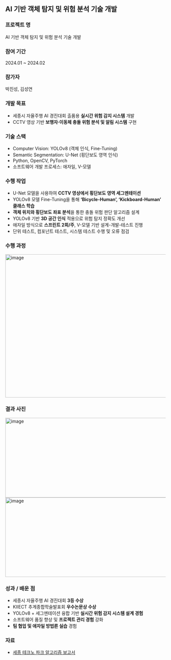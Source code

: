 ##  AI 기반 객체 탐지 및 위험 분석 기술 개발  

### 프로젝트 명  
AI 기반 객체 탐지 및 위험 분석 기술 개발  

### 참여 기간  
2024.01 ~ 2024.02 

### 참가자  
박진성, 김성연 

### 개발 목표  
- 세종시 자율주행 AI 경진대회 출품용 **실시간 위험 감지 시스템** 개발  
- CCTV 영상 기반 **보행자·이동체 충돌 위험 분석 및 알림 시스템** 구현  

### 기술 스택  
- Computer Vision: YOLOv8 (객체 인식, Fine-Tuning)  
- Semantic Segmentation: U-Net (횡단보도 영역 인식)  
- Python, OpenCV, PyTorch  
- 소프트웨어 개발 프로세스: 애자일, V-모델  

### 수행 작업  
- U-Net 모델을 사용하여 **CCTV 영상에서 횡단보도 영역 세그멘테이션**  
- YOLOv8 모델 Fine-Tuning을 통해 **‘Bicycle-Human’, ‘Kickboard-Human’ 클래스 학습**  
- **객체 위치와 횡단보도 좌표 분석**을 통한 충돌 위험 판단 알고리즘 설계  
- YOLOv8 기반 **3D 공간 인식** 적용으로 위험 탐지 정확도 개선  
- 애자일 방식으로 **스프린트 2회/주**, V-모델 기반 설계-개발-테스트 진행  
- 단위 테스트, 컴포넌트 테스트, 시스템 테스트 수행 및 오류 점검

### 수행 과정  
<img width="710" height="450" alt="image" src="https://github.com/user-attachments/assets/1f5f0f9a-4e84-4605-a18f-08d22688a06d" />

### 결과 사진  
<img width="700" height="250" alt="image" src="https://github.com/user-attachments/assets/b21c0346-dc85-410e-b7dc-3f5da155941f" />
<img width="700" height="250" alt="image" src="https://github.com/user-attachments/assets/be9952f6-cb90-43e6-bd38-630ebea6e413" />

### 성과 / 배운 점  
- 세종시 자율주행 AI 경진대회 **3등 수상**  
- KIIECT 추계종합학술발표회 **우수논문상 수상**  
- YOLOv8 + 세그멘테이션 융합 기반 **실시간 위험 감지 시스템 설계 경험**  
- 소프트웨어 품질 향상 및 **프로젝트 관리 경험** 강화  
- **팀 협업 및 애자일 방법론 실습** 경험

### 자료

- [세종 테크노 파크 알고리즘 보고서](세종%20테크노%20파크%20알고리즘%20보고서.pdf)
